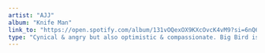 ```yaml
---
artist: "AJJ"
album: "Knife Man"
link_to: "https://open.spotify.com/album/131vOQexOX9KXcOvcK4vM9?si=6nQ6-v-FT76-avgB_qG3BA"
type: "Cynical & angry but also optimistic & compassionate. Big Bird is probably my favourite song ever"
---
```

